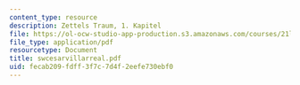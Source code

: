 ```yaml
---
content_type: resource
description: Zettels Traum, 1. Kapitel
file: https://ol-ocw-studio-app-production.s3.amazonaws.com/courses/21l-708-technologies-of-humanism-spring-2003/fecab209fdff3f7c7d4f2eefe730ebf0_swcesarvillarreal.pdf
file_type: application/pdf
resourcetype: Document
title: swcesarvillarreal.pdf
uid: fecab209-fdff-3f7c-7d4f-2eefe730ebf0
---
```

